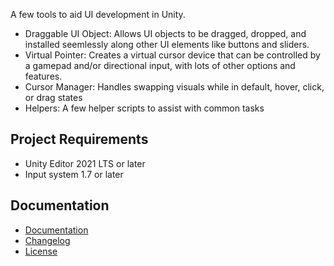 A few tools to aid UI development in Unity.
- Draggable UI Object: Allows UI objects to be dragged, dropped, and installed seemlessly along other UI elements like buttons and sliders.
- Virtual Pointer: Creates a virtual cursor device that can be controlled by a gamepad and/or directional input, with lots of other options and features.
- Cursor Manager: Handles swapping visuals while in default, hover, click, or drag states
- Helpers: A few helper scripts to assist with common tasks


## Project Requirements
- Unity Editor 2021 LTS or later
- Input system 1.7 or later

## Documentation
- [Documentation](https://github.com/kenrampage/UGUI-Tools/wiki)
- [Changelog](./CHANGELOG.md)
- [License](./LICENSE.md)
